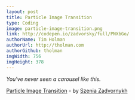 ```yaml
---
layout: post
title: Particle Image Transition
type: Coding
image: particle-image-transition.png
link: http://codepen.io/zadvorsky/full/PNXbGo/
authorName: Tim Holman
authorUrl: http://tholman.com
authorGithub: tholman
imgWidth: 756
imgHeight: 378
---
```


_You've never seen a carousel like this._

[Particle Image Transition](http://codepen.io/zadvorsky/full/PNXbGo/) - by [Szenia Zadvornykh](http://zadvorsky.com/)
